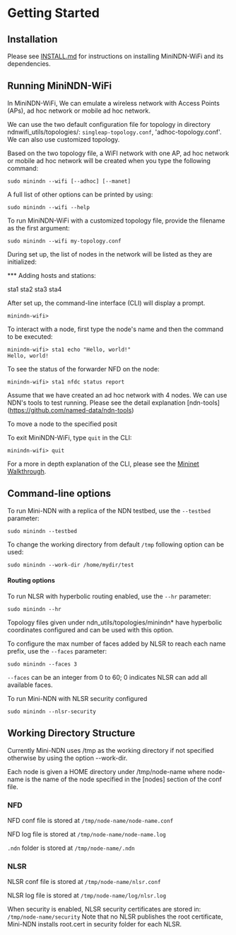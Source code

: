 Getting Started
===============

## Installation
Please see [INSTALL.md](../INSTALL.md) for instructions on installing MiniNDN-WiFi and its dependencies.

## Running MiniNDN-WiFi

In MiniNDN-WiFi, We can emulate a wireless network with Access Points (APs), ad hoc network or mobile ad hoc network.

We can use the two default configuration file for topology in directory ndnwifi_utils/topologies/: `singleap-topology.conf`, 'adhoc-topology.conf'. We can also use customized topology.

Based on the two topology file, a WiFI network with one AP, ad hoc network or mobile ad hoc network will be created when you type the following command: 

    sudo minindn --wifi [--adhoc] [--manet] 
    
A full list of other options can be printed by using:

    sudo minindn --wifi --help

To run MiniNDN-WiFi with a customized topology file, provide the filename as the first argument:

    sudo minindn --wifi my-topology.conf

During set up, the list of nodes in the network will be listed as they are initialized:

*** Adding hosts and stations:

sta1 sta2 sta3 sta4

After set up, the command-line interface (CLI) will display a prompt.

    minindn-wifi>

To interact with a node, first type the node's name and then the command to be executed:

    minindn-wifi> sta1 echo "Hello, world!"
    Hello, world!

To see the status of the forwarder NFD on the node:

    minindn-wifi> sta1 nfdc status report

Assume that we have created an ad hoc network with 4 nodes. We can use NDN's tools to test running. Please see the detail explanation [ndn-tools] (https://github.com/named-data/ndn-tools)

To move a node to the specified posit

To exit MiniNDN-WiFi, type `quit` in the CLI:

    minindn-wifi> quit

For a more in depth explanation of the CLI, please see the
[Mininet Walkthrough](http://mininet.org/walkthrough/).

## Command-line options

To run Mini-NDN with a replica of the NDN testbed, use the `--testbed` parameter:

    sudo minindn --testbed

To change the working directory from default `/tmp` following option can be used:

    sudo minindn --work-dir /home/mydir/test

#### Routing options

To run NLSR with hyperbolic routing enabled, use the `--hr` parameter:

    sudo minindn --hr

Topology files given under ndn_utils/topologies/minindn* have hyperbolic coordinates configured and can be used with this option.

To configure the max number of faces added by NLSR to reach each name prefix, use the `--faces`
parameter:

    sudo minindn --faces 3

`--faces` can be an integer from 0 to 60; 0 indicates NLSR can add all available faces.

To run Mini-NDN with NLSR security configured

    sudo minindn --nlsr-security

## Working Directory Structure

Currently Mini-NDN uses /tmp as the working directory if not specified otherwise by using the option --work-dir.

Each node is given a HOME directory under /tmp/node-name
where node-name is the name of the node specified in the [nodes] section of the conf file.

### NFD
NFD conf file is stored at `/tmp/node-name/node-name.conf`

NFD log file is stored at `/tmp/node-name/node-name.log`

`.ndn` folder is stored at `/tmp/node-name/.ndn`

### NLSR
NLSR conf file is stored at `/tmp/node-name/nlsr.conf`

NLSR log file is stored at `/tmp/node-name/log/nlsr.log`

When security is enabled, NLSR security certificates are stored in: `/tmp/node-name/security`
Note that no NLSR publishes the root certificate, Mini-NDN installs root.cert in security folder for each NLSR.
